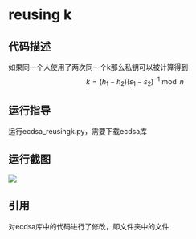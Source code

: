# reusing k

## 代码描述

如果同一个人使用了两次同一个k那么私钥可以被计算得到
$$
k=\left(h_{1}-h_{2}\right)\left(s_{1}-s_{2}\right)^{-1} \bmod n
$$

## 运行指导

运行ecdsa_reusingk.py，需要下载ecdsa库

## 运行截图

![](D:\pythonProject2\pitfalls\reusing_k\QQ截图20220728222032.png)

## 引用

对ecdsa库中的代码进行了修改，即文件夹中的文件